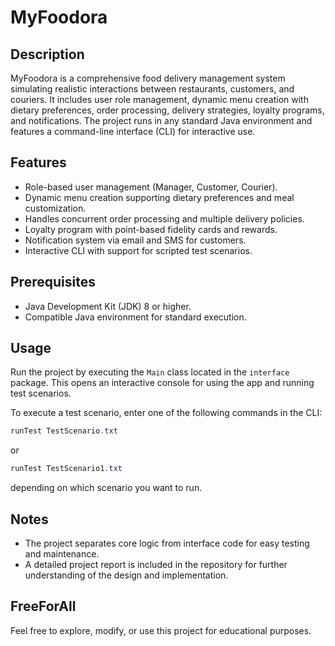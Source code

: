 # MyFoodora

## Description

MyFoodora is a comprehensive food delivery management system simulating realistic interactions between restaurants, customers, and couriers. It includes user role management, dynamic menu creation with dietary preferences, order processing, delivery strategies, loyalty programs, and notifications. The project runs in any standard Java environment and features a command-line interface (CLI) for interactive use.

## Features

- Role-based user management (Manager, Customer, Courier).  
- Dynamic menu creation supporting dietary preferences and meal customization.  
- Handles concurrent order processing and multiple delivery policies.  
- Loyalty program with point-based fidelity cards and rewards.  
- Notification system via email and SMS for customers.  
- Interactive CLI with support for scripted test scenarios.

## Prerequisites

- Java Development Kit (JDK) 8 or higher.  
- Compatible Java environment for standard execution.

## Usage

Run the project by executing the `Main` class located in the `interface` package. This opens an interactive console for using the app and running test scenarios.

To execute a test scenario, enter one of the following commands in the CLI:
```java
runTest TestScenario.txt
```
or
```java
runTest TestScenario1.txt
```
depending on which scenario you want to run.

## Notes

- The project separates core logic from interface code for easy testing and maintenance.  
- A detailed project report is included in the repository for further understanding of the design and implementation.

## FreeForAll

Feel free to explore, modify, or use this project for educational purposes. 
